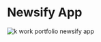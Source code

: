 # Newsify App

![k work portfolio newsify app](https://github.com/user-attachments/assets/3718a497-efe6-49fd-bf0b-cbe3fb746ad5)
